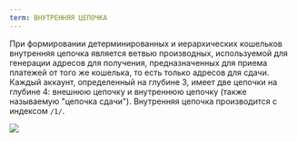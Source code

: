 ```yaml
---
term: ВНУТРЕННЯЯ ЦЕПОЧКА
---
```


При формировании детерминированных и иерархических кошельков внутренняя цепочка является ветвью производных, используемой для генерации адресов для получения, предназначенных для приема платежей от того же кошелька, то есть только адресов для сдачи. Каждый аккаунт, определенный на глубине 3, имеет две цепочки на глубине 4: внешнюю цепочку и внутреннюю цепочку (также называемую "цепочка сдачи"). Внутренняя цепочка производится с индексом `/1/`.

![](../../dictionnaire/assets/22.png)